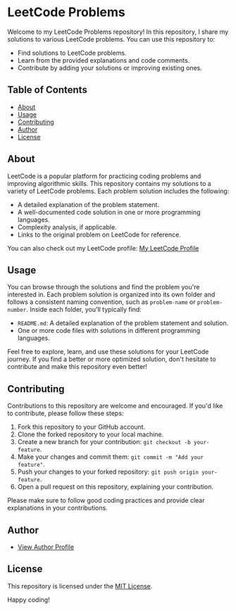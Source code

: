 # LeetCode Problems

Welcome to my LeetCode Problems repository! In this repository, I share my solutions to various LeetCode problems. You can use this repository to:

- Find solutions to LeetCode problems.
- Learn from the provided explanations and code comments.
- Contribute by adding your solutions or improving existing ones.

## Table of Contents

- [About](#about)
- [Usage](#usage)
- [Contributing](#contributing)
- [Author](#author)
- [License](#license)

## About

LeetCode is a popular platform for practicing coding problems and improving algorithmic skills. This repository contains my solutions to a variety of LeetCode problems. Each problem solution includes the following:

- A detailed explanation of the problem statement.
- A well-documented code solution in one or more programming languages.
- Complexity analysis, if applicable.
- Links to the original problem on LeetCode for reference.

You can also check out my LeetCode profile: [My LeetCode Profile](https://leetcode.com/hrshammo/)

## Usage

You can browse through the solutions and find the problem you're interested in. Each problem solution is organized into its own folder and follows a consistent naming convention, such as `problem-name` or `problem-number`. Inside each folder, you'll typically find:

- `README.md`: A detailed explanation of the problem statement and solution.
- One or more code files with solutions in different programming languages.

Feel free to explore, learn, and use these solutions for your LeetCode journey. If you find a better or more optimized solution, don't hesitate to contribute and make this repository even better!

## Contributing

Contributions to this repository are welcome and encouraged. If you'd like to contribute, please follow these steps:

1. Fork this repository to your GitHub account.
2. Clone the forked repository to your local machine.
3. Create a new branch for your contribution: `git checkout -b your-feature`.
4. Make your changes and commit them: `git commit -m "Add your feature"`.
5. Push your changes to your forked repository: `git push origin your-feature`.
6. Open a pull request on this repository, explaining your contribution.

Please make sure to follow good coding practices and provide clear explanations in your contributions.

## Author

- [View Author Profile](https://leetcode.com/hrshammo/)

## License

This repository is licensed under the [MIT License](LICENSE.md).

Happy coding!
